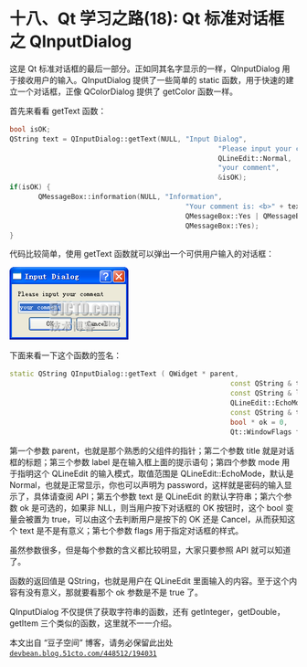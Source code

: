 # 十八、Qt 学习之路(18): Qt 标准对话框之 QInputDialog

这是 Qt 标准对话框的最后一部分。正如同其名字显示的一样，QInputDialog 用于接收用户的输入。QInputDialog 提供了一些简单的 static 函数，用于快速的建立一个对话框，正像 QColorDialog 提供了 getColor 函数一样。

首先来看看 getText 函数：

```cpp
bool isOK; 
QString text = QInputDialog::getText(NULL, "Input Dialog", 
                                                   "Please input your comment", 
                                                   QLineEdit::Normal, 
                                                   "your comment", 
                                                   &isOK); 
if(isOK) { 
       QMessageBox::information(NULL, "Information", 
                                           "Your comment is: <b>" + text + "</b>", 
                                           QMessageBox::Yes | QMessageBox::No, 
                                           QMessageBox::Yes); 
}
```

代码比较简单，使用 getText 函数就可以弹出一个可供用户输入的对话框：

![](img/33.png)

下面来看一下这个函数的签名：

```cpp
static QString QInputDialog::getText ( QWidget * parent,
                                                      const QString & title,
                                                      const QString & label,
                                                      QLineEdit::EchoMode mode = QLineEdit::Normal,
                                                      const QString & text = QString(),
                                                      bool * ok = 0,
                                                      Qt::WindowFlags flags = 0 )
```

第一个参数 parent，也就是那个熟悉的父组件的指针；第二个参数 title 就是对话框的标题；第三个参数 label 是在输入框上面的提示语句；第四个参数 mode 用于指明这个 QLineEdit 的输入模式，取值范围是 QLineEdit::EchoMode，默认是 Normal，也就是正常显示，你也可以声明为 password，这样就是密码的输入显示了，具体请查阅 API；第五个参数 text 是 QLineEdit 的默认字符串；第六个参数 ok 是可选的，如果非 NLL，则当用户按下对话框的 OK 按钮时，这个 bool 变量会被置为 true，可以由这个去判断用户是按下的 OK 还是 Cancel，从而获知这个 text 是不是有意义；第七个参数 flags 用于指定对话框的样式。

虽然参数很多，但是每个参数的含义都比较明显，大家只要参照 API 就可以知道了。

函数的返回值是 QString，也就是用户在 QLineEdit 里面输入的内容。至于这个内容有没有意义，那就要看那个 ok 参数是不是 true 了。

QInputDialog 不仅提供了获取字符串的函数，还有 getInteger，getDouble，getItem 三个类似的函数，这里就不一一介绍。

本文出自 “豆子空间” 博客，请务必保留此出处 [`devbean.blog.51cto.com/448512/194031`](http://devbean.blog.51cto.com/448512/194031)